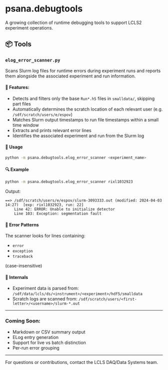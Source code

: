 # psana.debugtools

A growing collection of runtime debugging tools to support LCLS2 experiment operations.

## 📦 Tools

### `elog_error_scanner.py`

Scans Slurm log files for runtime errors during experiment runs and reports them alongside the associated experiment and run information.

#### 🔧 Features:
- Detects and filters only the base `Run*.h5` files in `smalldata/`, skipping part files
- Automatically determines the scratch location of each relevant user (e.g. `/sdf/scratch/users/e/espov`)
- Matches Slurm output timestamps to run file timestamps within a small time window
- Extracts and prints relevant error lines
- Identifies the associated experiment and run from the Slurm log

#### 🚀 Usage

```bash
python -m psana.debugtools.elog_error_scanner <experiment_name>
```

#### 🔍 Example

```bash
python -m psana.debugtools.elog_error_scanner rixl1032923
```

Output:
```
==> /sdf/scratch/users/e/espov/slurm-3093333.out (modified: 2024-04-03 14:27)  [exp: rixl1032923, run: 22]
    Line 42: ERROR: Unable to initialize detector
    Line 103: Exception: segmentation fault
```

#### 🧠 Error Patterns
The scanner looks for lines containing:
- `error`
- `exception`
- `traceback`

(case-insensitive)

#### 📁 Internals
- Experiment data is parsed from:
  `/sdf/data/lcls/ds/<instrument>/<experiment>/hdf5/smalldata`
- Scratch logs are scanned from:
  `/sdf/scratch/users/<first-letter>/<username>/slurm-*.out`

---

### Coming Soon:
- Markdown or CSV summary output
- ELog entry generation
- Support for live vs batch distinction
- Per-run error grouping

---

For questions or contributions, contact the LCLS DAQ/Data Systems team.
